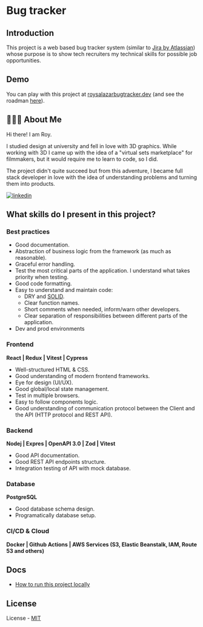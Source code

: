 # Bug tracker
## Introduction
This project is a web based bug tracker system (similar to [Jira by Atlassian](https://www.atlassian.com/software/jira)) whose purpose is to show tech recruiters my technical skills for possible job opportunities.

## Demo
You can play with this project at [roysalazarbugtracker.dev](https://roysalazarbugtracker.dev) (and see the roadman [here](https://jira.external-share.com/issue/43460/bug_tracker_board?groupBy=EPIC)).

## 👨🏽‍💻 About Me

Hi there! I am Roy.

I studied design at university and fell in love with 3D graphics. While working with 3D I came up with the idea of a "virtual sets marketplace" for filmmakers, but it would require me to learn to code, so I did.

The project didn't quite succeed but from this adventure, I became full stack developer in love with the idea of understanding problems and turning them into products.

[![linkedin](https://img.shields.io/badge/linkedin-0A66C2?style=for-the-badge&logo=linkedin&logoColor=white)](https://www.linkedin.com/in/roy-salazar-a93b0b192/)

## What skills do I present in this project?
### Best practices
- Good documentation.
- Abstraction of business logic from the framework (as much as reasonable).
- Graceful error handling.
- Test the most critical parts of the application. I understand what takes priority when testing.
- Good code formatting.
- Easy to understand and maintain code:
    - DRY and [SOLID](https://youtu.be/_jDNAf3CzeY?t=291).
    - Clear function names.
    - Short comments when needed, inform/warn other developers.
    - Clear separation of responsibilities between different parts of the application.
- Dev and prod environments
### Frontend
**React | Redux | Vitest |  Cypress**
- Well-structured HTML & CSS.
- Good understanding of modern frontend frameworks.
- Eye for design (UI/UX).
- Good global/local state management.
- Test in multiple browsers.
- Easy to follow components logic.
- Good understanding of communication protocol between the Client and the API (HTTP protocol and REST API).
### Backend
**Nodej | Expres | OpenAPI 3.0 | Zod | Vitest**
- Good API documentation.
- Good REST API endpoints structure.
- Integration testing of API with mock database.

### Database
**PostgreSQL**
- Good database schema design.
- Programatically database setup.


### CI/CD & Cloud
**Docker | Github Actions | AWS Services (S3, Elastic Beanstalk, IAM, Route 53 and others)**

## Docs
- [How to run this project locally](docs/run-locally.md)

## License
License - [MIT](https://choosealicense.com/licenses/mit/)

